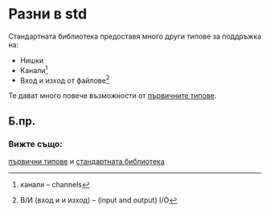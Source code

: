 # Разни в std 

Стандартната библиотека предоставя много други типове за поддръжка на:

* Нишки
* Канали[^channels]
* Вход и изход от файлове[^file_io]

Те дават много повече възможности от [първичните типове][primitives].

## Б.пр.

[^channels]: канали – channels

[^file_io]: В/И (вход и и изход) – (input and output) I/O 


### Вижте също:

[първични типове][primitives] и [стандартната библиотека][std]

[primitives]: primitives.md
[std]: https://doc.rust-lang.org/std/
